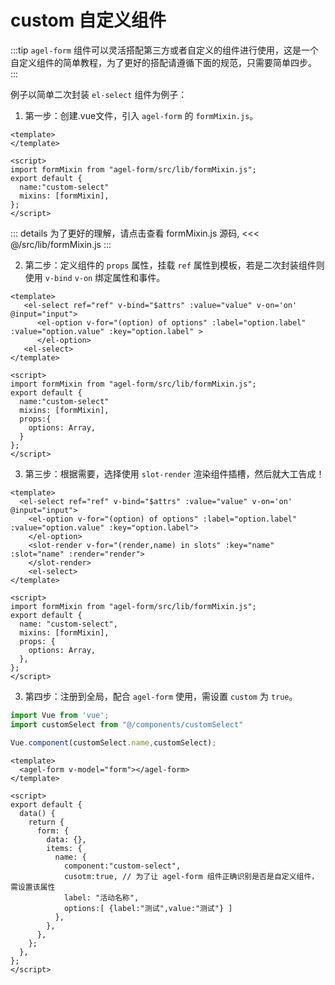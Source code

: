 # custom 自定义组件

:::tip
 `agel-form` 组件可以灵活搭配第三方或者自定义的组件进行使用，这是一个自定义组件的简单教程，为了更好的搭配请遵循下面的规范，只需要简单四步。
:::

例子以简单二次封装 `el-select` 组件为例子：

1. 第一步：创建.vue文件，引入 `agel-form` 的 `formMixin.js`。

```html{5,8}
<template>
</template>

<script>
import formMixin from "agel-form/src/lib/formMixin.js";
export default {
  name:"custom-select"
  mixins: [formMixin],
};
</script>

```

::: details 为了更好的理解，请点击查看 formMixin.js 源码,
<<< @/src/lib/formMixin.js
::: 

2. 第二步：定义组件的 `props` 属性，挂载 `ref` 属性到模板，若是二次封装组件则使用 `v-bind` `v-on` 绑定属性和事件。

```html{2-5,14}
<template>
   <el-select ref="ref" v-bind="$attrs" :value="value" v-on='on' @input="input">
      <el-option v-for="(option) of options" :label="option.label" :value="option.value" :key="option.label" >
      </el-option>
   <el-select>  
</template>

<script>
import formMixin from "agel-form/src/lib/formMixin.js";
export default {
  name:"custom-select"
  mixins: [formMixin],
  props:{
    options: Array,
  }
};
</script>
```

3. 第三步：根据需要，选择使用 `slot-render` 渲染组件插槽，然后就大工告成！ 

```html{5,6}
<template>
  <el-select ref="ref" v-bind="$attrs" :value="value" v-on='on' @input="input">
    <el-option v-for="(option) of options" :label="option.label" :value="option.value" :key="option.label">
    </el-option>
    <slot-render v-for="(render,name) in slots" :key="name" :slot="name" :render="render">
    </slot-render>
    <el-select>
</template>

<script>
import formMixin from "agel-form/src/lib/formMixin.js";
export default {
  name: "custom-select",
  mixins: [formMixin],
  props: {
    options: Array,
  },
};
</script>
```

3. 第四步：注册到全局，配合 `agel-form` 使用，需设置 `custom` 为 `true`。

```js
import Vue from 'vue';
import customSelect from "@/components/customSelect"

Vue.component(customSelect.name,customSelect);
```

```html{14}
<template>
  <agel-form v-model="form"></agel-form>
</template>
 
<script>
export default {
  data() {
    return {
      form: {
        data: {},
        items: {
          name: {
            component:"custom-select",
            cusotm:true, // 为了让 agel-form 组件正确识别是否是自定义组件，需设置该属性
            label: "活动名称", 
            options:[ {label:"测试",value:"测试"} ] 
          },
        },
      },
    };
  },
};
</script>
```
